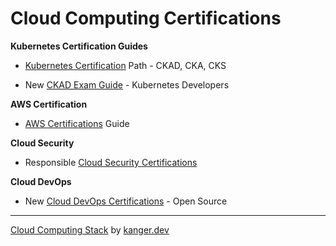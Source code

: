 # Cloud Computing Certifications


**Kubernetes Certification Guides**

* [Kubernetes Certification](https://kanger.dev/kubernetes-certification-training-paths/) Path - CKAD, CKA, CKS

* New [CKAD Exam Guide](https://kanger.dev/new-ckad-exam-guide-certified-kubernetes-application-developer/) - Kubernetes Developers


**AWS Certification**

* [AWS Certifications](https://kanger.dev/aws-certification-path/) Guide

**Cloud Security**

* Responsible [Cloud Security Certifications](https://kanger.dev/engineer-cloud-security-certifications/) 


**Cloud DevOps**

* New [Cloud DevOps Certifications](https://kanger.dev/cloud-devops-bootcamps-engineers/) - Open Source 

--- 

[Cloud Computing Stack](https://kanger.dev/stacks/cloud-computing/) by [kanger.dev](https://kanger.dev)
